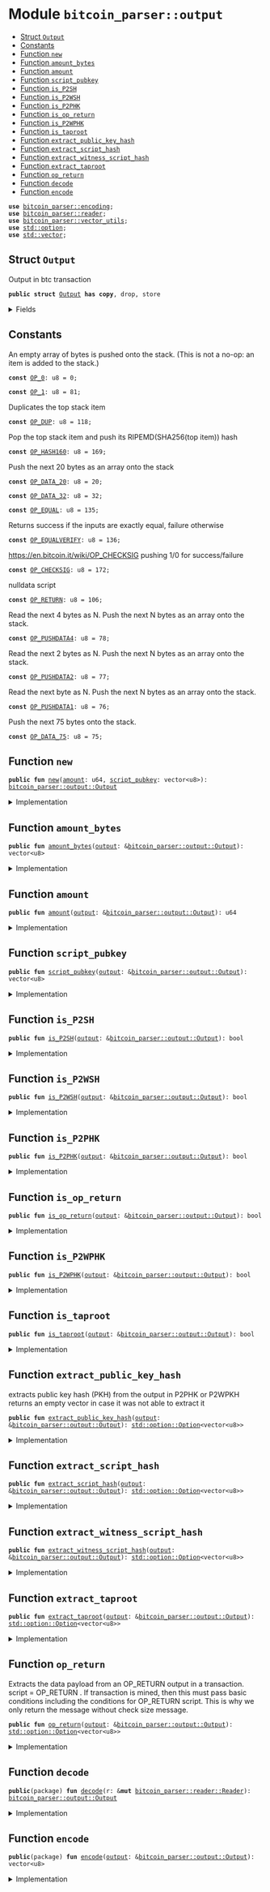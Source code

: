 
<a name="bitcoin_parser_output"></a>

# Module `bitcoin_parser::output`

-  [Struct `Output`](#bitcoin_parser_output_Output)
-  [Constants](#@Constants_0)
-  [Function `new`](#bitcoin_parser_output_new)
-  [Function `amount_bytes`](#bitcoin_parser_output_amount_bytes)
-  [Function `amount`](#bitcoin_parser_output_amount)
-  [Function `script_pubkey`](#bitcoin_parser_output_script_pubkey)
-  [Function `is_P2SH`](#bitcoin_parser_output_is_P2SH)
-  [Function `is_P2WSH`](#bitcoin_parser_output_is_P2WSH)
-  [Function `is_P2PHK`](#bitcoin_parser_output_is_P2PHK)
-  [Function `is_op_return`](#bitcoin_parser_output_is_op_return)
-  [Function `is_P2WPHK`](#bitcoin_parser_output_is_P2WPHK)
-  [Function `is_taproot`](#bitcoin_parser_output_is_taproot)
-  [Function `extract_public_key_hash`](#bitcoin_parser_output_extract_public_key_hash)
-  [Function `extract_script_hash`](#bitcoin_parser_output_extract_script_hash)
-  [Function `extract_witness_script_hash`](#bitcoin_parser_output_extract_witness_script_hash)
-  [Function `extract_taproot`](#bitcoin_parser_output_extract_taproot)
-  [Function `op_return`](#bitcoin_parser_output_op_return)
-  [Function `decode`](#bitcoin_parser_output_decode)
-  [Function `encode`](#bitcoin_parser_output_encode)

<pre><code><b>use</b> <a href="../bitcoin_parser/encoding.md#bitcoin_parser_encoding">bitcoin_parser::encoding</a>;
<b>use</b> <a href="../bitcoin_parser/reader.md#bitcoin_parser_reader">bitcoin_parser::reader</a>;
<b>use</b> <a href="../bitcoin_parser/vector_utils.md#bitcoin_parser_vector_utils">bitcoin_parser::vector_utils</a>;
<b>use</b> <a href="../dependencies/std/option.md#std_option">std::option</a>;
<b>use</b> <a href="../dependencies/std/vector.md#std_vector">std::vector</a>;
</code></pre>

<a name="bitcoin_parser_output_Output"></a>

## Struct `Output`

Output in btc transaction

<pre><code><b>public</b> <b>struct</b> <a href="../bitcoin_parser/output.md#bitcoin_parser_output_Output">Output</a> <b>has</b> <b>copy</b>, drop, store
</code></pre>

<details>
<summary>Fields</summary>

<dl>
<dt>
<code><a href="../bitcoin_parser/output.md#bitcoin_parser_output_amount">amount</a>: u64</code>
</dt>
<dd>
</dd>
<dt>
<code><a href="../bitcoin_parser/output.md#bitcoin_parser_output_amount_bytes">amount_bytes</a>: vector&lt;u8&gt;</code>
</dt>
<dd>
</dd>
<dt>
<code><a href="../bitcoin_parser/output.md#bitcoin_parser_output_script_pubkey">script_pubkey</a>: vector&lt;u8&gt;</code>
</dt>
<dd>
</dd>
</dl>

</details>

<a name="@Constants_0"></a>

## Constants

<a name="bitcoin_parser_output_OP_0"></a>

An empty array of bytes is pushed onto the stack. (This is not a no-op: an item is added to the stack.)

<pre><code><b>const</b> <a href="../bitcoin_parser/output.md#bitcoin_parser_output_OP_0">OP_0</a>: u8 = 0;
</code></pre>

<a name="bitcoin_parser_output_OP_1"></a>

<pre><code><b>const</b> <a href="../bitcoin_parser/output.md#bitcoin_parser_output_OP_1">OP_1</a>: u8 = 81;
</code></pre>

<a name="bitcoin_parser_output_OP_DUP"></a>

Duplicates the top stack item

<pre><code><b>const</b> <a href="../bitcoin_parser/output.md#bitcoin_parser_output_OP_DUP">OP_DUP</a>: u8 = 118;
</code></pre>

<a name="bitcoin_parser_output_OP_HASH160"></a>

Pop the top stack item and push its RIPEMD(SHA256(top item)) hash

<pre><code><b>const</b> <a href="../bitcoin_parser/output.md#bitcoin_parser_output_OP_HASH160">OP_HASH160</a>: u8 = 169;
</code></pre>

<a name="bitcoin_parser_output_OP_DATA_20"></a>

Push the next 20 bytes as an array onto the stack

<pre><code><b>const</b> <a href="../bitcoin_parser/output.md#bitcoin_parser_output_OP_DATA_20">OP_DATA_20</a>: u8 = 20;
</code></pre>

<a name="bitcoin_parser_output_OP_DATA_32"></a>

<pre><code><b>const</b> <a href="../bitcoin_parser/output.md#bitcoin_parser_output_OP_DATA_32">OP_DATA_32</a>: u8 = 32;
</code></pre>

<a name="bitcoin_parser_output_OP_EQUAL"></a>

<pre><code><b>const</b> <a href="../bitcoin_parser/output.md#bitcoin_parser_output_OP_EQUAL">OP_EQUAL</a>: u8 = 135;
</code></pre>

<a name="bitcoin_parser_output_OP_EQUALVERIFY"></a>

Returns success if the inputs are exactly equal, failure otherwise

<pre><code><b>const</b> <a href="../bitcoin_parser/output.md#bitcoin_parser_output_OP_EQUALVERIFY">OP_EQUALVERIFY</a>: u8 = 136;
</code></pre>

<a name="bitcoin_parser_output_OP_CHECKSIG"></a>

<https://en.bitcoin.it/wiki/OP_CHECKSIG> pushing 1/0 for success/failure

<pre><code><b>const</b> <a href="../bitcoin_parser/output.md#bitcoin_parser_output_OP_CHECKSIG">OP_CHECKSIG</a>: u8 = 172;
</code></pre>

<a name="bitcoin_parser_output_OP_RETURN"></a>

nulldata script

<pre><code><b>const</b> <a href="../bitcoin_parser/output.md#bitcoin_parser_output_OP_RETURN">OP_RETURN</a>: u8 = 106;
</code></pre>

<a name="bitcoin_parser_output_OP_PUSHDATA4"></a>

Read the next 4 bytes as N. Push the next N bytes as an array onto the stack.

<pre><code><b>const</b> <a href="../bitcoin_parser/output.md#bitcoin_parser_output_OP_PUSHDATA4">OP_PUSHDATA4</a>: u8 = 78;
</code></pre>

<a name="bitcoin_parser_output_OP_PUSHDATA2"></a>

Read the next 2 bytes as N. Push the next N bytes as an array onto the stack.

<pre><code><b>const</b> <a href="../bitcoin_parser/output.md#bitcoin_parser_output_OP_PUSHDATA2">OP_PUSHDATA2</a>: u8 = 77;
</code></pre>

<a name="bitcoin_parser_output_OP_PUSHDATA1"></a>

Read the next byte as N. Push the next N bytes as an array onto the stack.

<pre><code><b>const</b> <a href="../bitcoin_parser/output.md#bitcoin_parser_output_OP_PUSHDATA1">OP_PUSHDATA1</a>: u8 = 76;
</code></pre>

<a name="bitcoin_parser_output_OP_DATA_75"></a>

Push the next 75 bytes onto the stack.

<pre><code><b>const</b> <a href="../bitcoin_parser/output.md#bitcoin_parser_output_OP_DATA_75">OP_DATA_75</a>: u8 = 75;
</code></pre>

<a name="bitcoin_parser_output_new"></a>

## Function `new`

<pre><code><b>public</b> <b>fun</b> <a href="../bitcoin_parser/output.md#bitcoin_parser_output_new">new</a>(<a href="../bitcoin_parser/output.md#bitcoin_parser_output_amount">amount</a>: u64, <a href="../bitcoin_parser/output.md#bitcoin_parser_output_script_pubkey">script_pubkey</a>: vector&lt;u8&gt;): <a href="../bitcoin_parser/output.md#bitcoin_parser_output_Output">bitcoin_parser::output::Output</a>
</code></pre>

<details>
<summary>Implementation</summary>

<pre><code><b>public</b> <b>fun</b> <a href="../bitcoin_parser/output.md#bitcoin_parser_output_new">new</a>(<a href="../bitcoin_parser/output.md#bitcoin_parser_output_amount">amount</a>: u64, <a href="../bitcoin_parser/output.md#bitcoin_parser_output_script_pubkey">script_pubkey</a>: vector&lt;u8&gt;): <a href="../bitcoin_parser/output.md#bitcoin_parser_output_Output">Output</a> {
    <a href="../bitcoin_parser/output.md#bitcoin_parser_output_Output">Output</a> {
        <a href="../bitcoin_parser/output.md#bitcoin_parser_output_amount">amount</a>,
        <a href="../bitcoin_parser/output.md#bitcoin_parser_output_amount_bytes">amount_bytes</a>: u64_to_le_bytes(<a href="../bitcoin_parser/output.md#bitcoin_parser_output_amount">amount</a>),
        <a href="../bitcoin_parser/output.md#bitcoin_parser_output_script_pubkey">script_pubkey</a>,
    }
}
</code></pre>

</details>

<a name="bitcoin_parser_output_amount_bytes"></a>

## Function `amount_bytes`

<pre><code><b>public</b> <b>fun</b> <a href="../bitcoin_parser/output.md#bitcoin_parser_output_amount_bytes">amount_bytes</a>(<a href="../bitcoin_parser/output.md#bitcoin_parser_output">output</a>: &<a href="../bitcoin_parser/output.md#bitcoin_parser_output_Output">bitcoin_parser::output::Output</a>): vector&lt;u8&gt;
</code></pre>

<details>
<summary>Implementation</summary>

<pre><code><b>public</b> <b>fun</b> <a href="../bitcoin_parser/output.md#bitcoin_parser_output_amount_bytes">amount_bytes</a>(<a href="../bitcoin_parser/output.md#bitcoin_parser_output">output</a>: &<a href="../bitcoin_parser/output.md#bitcoin_parser_output_Output">Output</a>): vector&lt;u8&gt; {
    <a href="../bitcoin_parser/output.md#bitcoin_parser_output">output</a>.<a href="../bitcoin_parser/output.md#bitcoin_parser_output_amount_bytes">amount_bytes</a>
}
</code></pre>

</details>

<a name="bitcoin_parser_output_amount"></a>

## Function `amount`

<pre><code><b>public</b> <b>fun</b> <a href="../bitcoin_parser/output.md#bitcoin_parser_output_amount">amount</a>(<a href="../bitcoin_parser/output.md#bitcoin_parser_output">output</a>: &<a href="../bitcoin_parser/output.md#bitcoin_parser_output_Output">bitcoin_parser::output::Output</a>): u64
</code></pre>

<details>
<summary>Implementation</summary>

<pre><code><b>public</b> <b>fun</b> <a href="../bitcoin_parser/output.md#bitcoin_parser_output_amount">amount</a>(<a href="../bitcoin_parser/output.md#bitcoin_parser_output">output</a>: &<a href="../bitcoin_parser/output.md#bitcoin_parser_output_Output">Output</a>): u64 {
    <a href="../bitcoin_parser/output.md#bitcoin_parser_output">output</a>.<a href="../bitcoin_parser/output.md#bitcoin_parser_output_amount">amount</a>
}
</code></pre>

</details>

<a name="bitcoin_parser_output_script_pubkey"></a>

## Function `script_pubkey`

<pre><code><b>public</b> <b>fun</b> <a href="../bitcoin_parser/output.md#bitcoin_parser_output_script_pubkey">script_pubkey</a>(<a href="../bitcoin_parser/output.md#bitcoin_parser_output">output</a>: &<a href="../bitcoin_parser/output.md#bitcoin_parser_output_Output">bitcoin_parser::output::Output</a>): vector&lt;u8&gt;
</code></pre>

<details>
<summary>Implementation</summary>

<pre><code><b>public</b> <b>fun</b> <a href="../bitcoin_parser/output.md#bitcoin_parser_output_script_pubkey">script_pubkey</a>(<a href="../bitcoin_parser/output.md#bitcoin_parser_output">output</a>: &<a href="../bitcoin_parser/output.md#bitcoin_parser_output_Output">Output</a>): vector&lt;u8&gt; {
    <a href="../bitcoin_parser/output.md#bitcoin_parser_output">output</a>.<a href="../bitcoin_parser/output.md#bitcoin_parser_output_script_pubkey">script_pubkey</a>
}
</code></pre>

</details>

<a name="bitcoin_parser_output_is_P2SH"></a>

## Function `is_P2SH`

<pre><code><b>public</b> <b>fun</b> <a href="../bitcoin_parser/output.md#bitcoin_parser_output_is_P2SH">is_P2SH</a>(<a href="../bitcoin_parser/output.md#bitcoin_parser_output">output</a>: &<a href="../bitcoin_parser/output.md#bitcoin_parser_output_Output">bitcoin_parser::output::Output</a>): bool
</code></pre>

<details>
<summary>Implementation</summary>

<pre><code><b>public</b> <b>fun</b> <a href="../bitcoin_parser/output.md#bitcoin_parser_output_is_P2SH">is_P2SH</a>(<a href="../bitcoin_parser/output.md#bitcoin_parser_output">output</a>: &<a href="../bitcoin_parser/output.md#bitcoin_parser_output_Output">Output</a>): bool {
    <b>let</b> script = <a href="../bitcoin_parser/output.md#bitcoin_parser_output">output</a>.<a href="../bitcoin_parser/output.md#bitcoin_parser_output_script_pubkey">script_pubkey</a>();
    script.length() == 23 &&
 script[0] == <a href="../bitcoin_parser/output.md#bitcoin_parser_output_OP_HASH160">OP_HASH160</a> &&
 script[1] == <a href="../bitcoin_parser/output.md#bitcoin_parser_output_OP_DATA_20">OP_DATA_20</a> &&
 script[22] == <a href="../bitcoin_parser/output.md#bitcoin_parser_output_OP_EQUAL">OP_EQUAL</a>
}
</code></pre>

</details>

<a name="bitcoin_parser_output_is_P2WSH"></a>

## Function `is_P2WSH`

<pre><code><b>public</b> <b>fun</b> <a href="../bitcoin_parser/output.md#bitcoin_parser_output_is_P2WSH">is_P2WSH</a>(<a href="../bitcoin_parser/output.md#bitcoin_parser_output">output</a>: &<a href="../bitcoin_parser/output.md#bitcoin_parser_output_Output">bitcoin_parser::output::Output</a>): bool
</code></pre>

<details>
<summary>Implementation</summary>

<pre><code><b>public</b> <b>fun</b> <a href="../bitcoin_parser/output.md#bitcoin_parser_output_is_P2WSH">is_P2WSH</a>(<a href="../bitcoin_parser/output.md#bitcoin_parser_output">output</a>: &<a href="../bitcoin_parser/output.md#bitcoin_parser_output_Output">Output</a>): bool {
    <b>let</b> script = <a href="../bitcoin_parser/output.md#bitcoin_parser_output">output</a>.<a href="../bitcoin_parser/output.md#bitcoin_parser_output_script_pubkey">script_pubkey</a>();
    script.length() == 34 &&
 script[0] == <a href="../bitcoin_parser/output.md#bitcoin_parser_output_OP_0">OP_0</a> &&
 script[1] == <a href="../bitcoin_parser/output.md#bitcoin_parser_output_OP_DATA_32">OP_DATA_32</a>
}
</code></pre>

</details>

<a name="bitcoin_parser_output_is_P2PHK"></a>

## Function `is_P2PHK`

<pre><code><b>public</b> <b>fun</b> <a href="../bitcoin_parser/output.md#bitcoin_parser_output_is_P2PHK">is_P2PHK</a>(<a href="../bitcoin_parser/output.md#bitcoin_parser_output">output</a>: &<a href="../bitcoin_parser/output.md#bitcoin_parser_output_Output">bitcoin_parser::output::Output</a>): bool
</code></pre>

<details>
<summary>Implementation</summary>

<pre><code><b>public</b> <b>fun</b> <a href="../bitcoin_parser/output.md#bitcoin_parser_output_is_P2PHK">is_P2PHK</a>(<a href="../bitcoin_parser/output.md#bitcoin_parser_output">output</a>: &<a href="../bitcoin_parser/output.md#bitcoin_parser_output_Output">Output</a>): bool {
    <b>let</b> script = <a href="../bitcoin_parser/output.md#bitcoin_parser_output">output</a>.<a href="../bitcoin_parser/output.md#bitcoin_parser_output_script_pubkey">script_pubkey</a>();
    script.length() == 25 &&
  script[0] == <a href="../bitcoin_parser/output.md#bitcoin_parser_output_OP_DUP">OP_DUP</a> &&
  script[1] == <a href="../bitcoin_parser/output.md#bitcoin_parser_output_OP_HASH160">OP_HASH160</a> &&
  script[2] == <a href="../bitcoin_parser/output.md#bitcoin_parser_output_OP_DATA_20">OP_DATA_20</a> &&
  script[23] == <a href="../bitcoin_parser/output.md#bitcoin_parser_output_OP_EQUALVERIFY">OP_EQUALVERIFY</a> &&
  script[24] == <a href="../bitcoin_parser/output.md#bitcoin_parser_output_OP_CHECKSIG">OP_CHECKSIG</a>
}
</code></pre>

</details>

<a name="bitcoin_parser_output_is_op_return"></a>

## Function `is_op_return`

<pre><code><b>public</b> <b>fun</b> <a href="../bitcoin_parser/output.md#bitcoin_parser_output_is_op_return">is_op_return</a>(<a href="../bitcoin_parser/output.md#bitcoin_parser_output">output</a>: &<a href="../bitcoin_parser/output.md#bitcoin_parser_output_Output">bitcoin_parser::output::Output</a>): bool
</code></pre>

<details>
<summary>Implementation</summary>

<pre><code><b>public</b> <b>fun</b> <a href="../bitcoin_parser/output.md#bitcoin_parser_output_is_op_return">is_op_return</a>(<a href="../bitcoin_parser/output.md#bitcoin_parser_output">output</a>: &<a href="../bitcoin_parser/output.md#bitcoin_parser_output_Output">Output</a>): bool {
    <b>let</b> script = <a href="../bitcoin_parser/output.md#bitcoin_parser_output">output</a>.<a href="../bitcoin_parser/output.md#bitcoin_parser_output_script_pubkey">script_pubkey</a>;
    script.length() &gt; 0 && script[0] == <a href="../bitcoin_parser/output.md#bitcoin_parser_output_OP_RETURN">OP_RETURN</a>
}
</code></pre>

</details>

<a name="bitcoin_parser_output_is_P2WPHK"></a>

## Function `is_P2WPHK`

<pre><code><b>public</b> <b>fun</b> <a href="../bitcoin_parser/output.md#bitcoin_parser_output_is_P2WPHK">is_P2WPHK</a>(<a href="../bitcoin_parser/output.md#bitcoin_parser_output">output</a>: &<a href="../bitcoin_parser/output.md#bitcoin_parser_output_Output">bitcoin_parser::output::Output</a>): bool
</code></pre>

<details>
<summary>Implementation</summary>

<pre><code><b>public</b> <b>fun</b> <a href="../bitcoin_parser/output.md#bitcoin_parser_output_is_P2WPHK">is_P2WPHK</a>(<a href="../bitcoin_parser/output.md#bitcoin_parser_output">output</a>: &<a href="../bitcoin_parser/output.md#bitcoin_parser_output_Output">Output</a>): bool {
    <b>let</b> script = <a href="../bitcoin_parser/output.md#bitcoin_parser_output">output</a>.<a href="../bitcoin_parser/output.md#bitcoin_parser_output_script_pubkey">script_pubkey</a>;
    script.length() == 22 &&
        script[0] == <a href="../bitcoin_parser/output.md#bitcoin_parser_output_OP_0">OP_0</a> &&
        script[1] == <a href="../bitcoin_parser/output.md#bitcoin_parser_output_OP_DATA_20">OP_DATA_20</a>
}
</code></pre>

</details>

<a name="bitcoin_parser_output_is_taproot"></a>

## Function `is_taproot`

<pre><code><b>public</b> <b>fun</b> <a href="../bitcoin_parser/output.md#bitcoin_parser_output_is_taproot">is_taproot</a>(<a href="../bitcoin_parser/output.md#bitcoin_parser_output">output</a>: &<a href="../bitcoin_parser/output.md#bitcoin_parser_output_Output">bitcoin_parser::output::Output</a>): bool
</code></pre>

<details>
<summary>Implementation</summary>

<pre><code><b>public</b> <b>fun</b> <a href="../bitcoin_parser/output.md#bitcoin_parser_output_is_taproot">is_taproot</a>(<a href="../bitcoin_parser/output.md#bitcoin_parser_output">output</a>: &<a href="../bitcoin_parser/output.md#bitcoin_parser_output_Output">Output</a>): bool {
    <b>let</b> script = <a href="../bitcoin_parser/output.md#bitcoin_parser_output">output</a>.<a href="../bitcoin_parser/output.md#bitcoin_parser_output_script_pubkey">script_pubkey</a>;
    script.length() == 34 &&
 script[0] == <a href="../bitcoin_parser/output.md#bitcoin_parser_output_OP_1">OP_1</a> &&
 script[1] == <a href="../bitcoin_parser/output.md#bitcoin_parser_output_OP_DATA_32">OP_DATA_32</a>
}
</code></pre>

</details>

<a name="bitcoin_parser_output_extract_public_key_hash"></a>

## Function `extract_public_key_hash`

extracts public key hash (PKH) from the output in P2PHK or P2WPKH
returns an empty vector in case it was not able to extract it

<pre><code><b>public</b> <b>fun</b> <a href="../bitcoin_parser/output.md#bitcoin_parser_output_extract_public_key_hash">extract_public_key_hash</a>(<a href="../bitcoin_parser/output.md#bitcoin_parser_output">output</a>: &<a href="../bitcoin_parser/output.md#bitcoin_parser_output_Output">bitcoin_parser::output::Output</a>): <a href="../dependencies/std/option.md#std_option_Option">std::option::Option</a>&lt;vector&lt;u8&gt;&gt;
</code></pre>

<details>
<summary>Implementation</summary>

<pre><code><b>public</b> <b>fun</b> <a href="../bitcoin_parser/output.md#bitcoin_parser_output_extract_public_key_hash">extract_public_key_hash</a>(<a href="../bitcoin_parser/output.md#bitcoin_parser_output">output</a>: &<a href="../bitcoin_parser/output.md#bitcoin_parser_output_Output">Output</a>): Option&lt;vector&lt;u8&gt;&gt; {
    <b>let</b> script = <a href="../bitcoin_parser/output.md#bitcoin_parser_output">output</a>.<a href="../bitcoin_parser/output.md#bitcoin_parser_output_script_pubkey">script_pubkey</a>;
    <b>if</b> (<a href="../bitcoin_parser/output.md#bitcoin_parser_output">output</a>.<a href="../bitcoin_parser/output.md#bitcoin_parser_output_is_P2PHK">is_P2PHK</a>()) {
        <b>return</b> option::some(vector_slice(&script, 3, 23))
    } <b>else</b> <b>if</b> (<a href="../bitcoin_parser/output.md#bitcoin_parser_output">output</a>.<a href="../bitcoin_parser/output.md#bitcoin_parser_output_is_P2WPHK">is_P2WPHK</a>()) {
        <b>return</b> option::some(vector_slice(&script, 2, 22))
    };
    option::none()
}
</code></pre>

</details>

<a name="bitcoin_parser_output_extract_script_hash"></a>

## Function `extract_script_hash`

<pre><code><b>public</b> <b>fun</b> <a href="../bitcoin_parser/output.md#bitcoin_parser_output_extract_script_hash">extract_script_hash</a>(<a href="../bitcoin_parser/output.md#bitcoin_parser_output">output</a>: &<a href="../bitcoin_parser/output.md#bitcoin_parser_output_Output">bitcoin_parser::output::Output</a>): <a href="../dependencies/std/option.md#std_option_Option">std::option::Option</a>&lt;vector&lt;u8&gt;&gt;
</code></pre>

<details>
<summary>Implementation</summary>

<pre><code><b>public</b> <b>fun</b> <a href="../bitcoin_parser/output.md#bitcoin_parser_output_extract_script_hash">extract_script_hash</a>(<a href="../bitcoin_parser/output.md#bitcoin_parser_output">output</a>: &<a href="../bitcoin_parser/output.md#bitcoin_parser_output_Output">Output</a>): Option&lt;vector&lt;u8&gt;&gt; {
    <b>let</b> script = <a href="../bitcoin_parser/output.md#bitcoin_parser_output">output</a>.<a href="../bitcoin_parser/output.md#bitcoin_parser_output_script_pubkey">script_pubkey</a>;
    <b>if</b> (<a href="../bitcoin_parser/output.md#bitcoin_parser_output">output</a>.<a href="../bitcoin_parser/output.md#bitcoin_parser_output_is_P2SH">is_P2SH</a>()) {
        option::some(vector_slice(&script, 2, 22))
    } <b>else</b> {
        option::none()
    }
}
</code></pre>

</details>

<a name="bitcoin_parser_output_extract_witness_script_hash"></a>

## Function `extract_witness_script_hash`

<pre><code><b>public</b> <b>fun</b> <a href="../bitcoin_parser/output.md#bitcoin_parser_output_extract_witness_script_hash">extract_witness_script_hash</a>(<a href="../bitcoin_parser/output.md#bitcoin_parser_output">output</a>: &<a href="../bitcoin_parser/output.md#bitcoin_parser_output_Output">bitcoin_parser::output::Output</a>): <a href="../dependencies/std/option.md#std_option_Option">std::option::Option</a>&lt;vector&lt;u8&gt;&gt;
</code></pre>

<details>
<summary>Implementation</summary>

<pre><code><b>public</b> <b>fun</b> <a href="../bitcoin_parser/output.md#bitcoin_parser_output_extract_witness_script_hash">extract_witness_script_hash</a>(<a href="../bitcoin_parser/output.md#bitcoin_parser_output">output</a>: &<a href="../bitcoin_parser/output.md#bitcoin_parser_output_Output">Output</a>): Option&lt;vector&lt;u8&gt;&gt; {
    <b>let</b> script = <a href="../bitcoin_parser/output.md#bitcoin_parser_output">output</a>.<a href="../bitcoin_parser/output.md#bitcoin_parser_output_script_pubkey">script_pubkey</a>;
    <b>if</b> (<a href="../bitcoin_parser/output.md#bitcoin_parser_output">output</a>.<a href="../bitcoin_parser/output.md#bitcoin_parser_output_is_P2WSH">is_P2WSH</a>()) {
        option::some(vector_slice(&script, 2, 34))
    } <b>else</b> {
        option::none()
    }
}
</code></pre>

</details>

<a name="bitcoin_parser_output_extract_taproot"></a>

## Function `extract_taproot`

<pre><code><b>public</b> <b>fun</b> <a href="../bitcoin_parser/output.md#bitcoin_parser_output_extract_taproot">extract_taproot</a>(<a href="../bitcoin_parser/output.md#bitcoin_parser_output">output</a>: &<a href="../bitcoin_parser/output.md#bitcoin_parser_output_Output">bitcoin_parser::output::Output</a>): <a href="../dependencies/std/option.md#std_option_Option">std::option::Option</a>&lt;vector&lt;u8&gt;&gt;
</code></pre>

<details>
<summary>Implementation</summary>

<pre><code><b>public</b> <b>fun</b> <a href="../bitcoin_parser/output.md#bitcoin_parser_output_extract_taproot">extract_taproot</a>(<a href="../bitcoin_parser/output.md#bitcoin_parser_output">output</a>: &<a href="../bitcoin_parser/output.md#bitcoin_parser_output_Output">Output</a>): Option&lt;vector&lt;u8&gt;&gt; {
    <b>let</b> script = <a href="../bitcoin_parser/output.md#bitcoin_parser_output">output</a>.<a href="../bitcoin_parser/output.md#bitcoin_parser_output_script_pubkey">script_pubkey</a>;
    <b>if</b> (<a href="../bitcoin_parser/output.md#bitcoin_parser_output">output</a>.<a href="../bitcoin_parser/output.md#bitcoin_parser_output_is_taproot">is_taproot</a>()) {
        option::some(vector_slice(&script, 2, 34))
    } <b>else</b> {
        option::none()
    }
}
</code></pre>

</details>

<a name="bitcoin_parser_output_op_return"></a>

## Function `op_return`

Extracts the data payload from an OP_RETURN output in a transaction.
script = OP_RETURN <data>.
If transaction is mined, then this must pass basic conditions
including the conditions for OP_RETURN script.
This is why we only return the message without check size message.

<pre><code><b>public</b> <b>fun</b> <a href="../bitcoin_parser/output.md#bitcoin_parser_output_op_return">op_return</a>(<a href="../bitcoin_parser/output.md#bitcoin_parser_output">output</a>: &<a href="../bitcoin_parser/output.md#bitcoin_parser_output_Output">bitcoin_parser::output::Output</a>): <a href="../dependencies/std/option.md#std_option_Option">std::option::Option</a>&lt;vector&lt;u8&gt;&gt;
</code></pre>

<details>
<summary>Implementation</summary>

<pre><code><b>public</b> <b>fun</b> <a href="../bitcoin_parser/output.md#bitcoin_parser_output_op_return">op_return</a>(<a href="../bitcoin_parser/output.md#bitcoin_parser_output">output</a>: &<a href="../bitcoin_parser/output.md#bitcoin_parser_output_Output">Output</a>): Option&lt;vector&lt;u8&gt;&gt; {
    <b>let</b> script = <a href="../bitcoin_parser/output.md#bitcoin_parser_output">output</a>.<a href="../bitcoin_parser/output.md#bitcoin_parser_output_script_pubkey">script_pubkey</a>;
    <b>if</b> (script.length() == 1) {
        <b>return</b> option::none()
    };
    // TODO: better document here. maybe <b>use</b> some ascii chart
    <b>if</b> (script[1] &lt;= <a href="../bitcoin_parser/output.md#bitcoin_parser_output_OP_DATA_75">OP_DATA_75</a>) {
        // script = <a href="../bitcoin_parser/output.md#bitcoin_parser_output_OP_RETURN">OP_RETURN</a> OP_DATA_&lt;len&gt; DATA
        //          |      2 bytes         |  the rest |
        <b>return</b> option::some(vector_slice(&script, 2, script.length()))
    };
    <b>if</b> (script[1] == <a href="../bitcoin_parser/output.md#bitcoin_parser_output_OP_PUSHDATA1">OP_PUSHDATA1</a>) {
        // script = <a href="../bitcoin_parser/output.md#bitcoin_parser_output_OP_RETURN">OP_RETURN</a> <a href="../bitcoin_parser/output.md#bitcoin_parser_output_OP_PUSHDATA1">OP_PUSHDATA1</a> &lt;1 bytes&gt;    DATA
        //          |      4 bytes                  |  the rest |
        <b>return</b> option::some(vector_slice(&script, 3, script.length()))
    };
    <b>if</b> (script[1] == <a href="../bitcoin_parser/output.md#bitcoin_parser_output_OP_PUSHDATA2">OP_PUSHDATA2</a>) {
        // script = <a href="../bitcoin_parser/output.md#bitcoin_parser_output_OP_RETURN">OP_RETURN</a> <a href="../bitcoin_parser/output.md#bitcoin_parser_output_OP_PUSHDATA2">OP_PUSHDATA2</a> &lt;2 bytes&gt;   DATA
        //          |      4 bytes                  |  the rest |
        <b>return</b> option::some(vector_slice(&script, 4, script.length()))
    };
    // script = <a href="../bitcoin_parser/output.md#bitcoin_parser_output_OP_RETURN">OP_RETURN</a> <a href="../bitcoin_parser/output.md#bitcoin_parser_output_OP_PUSHDATA4">OP_PUSHDATA4</a> &lt;4-bytes&gt; DATA
    //          |      6 bytes                  |  the rest |
    option::some(vector_slice(&script, 6, script.length()))
}
</code></pre>

</details>

<a name="bitcoin_parser_output_decode"></a>

## Function `decode`

<pre><code><b>public</b>(package) <b>fun</b> <a href="../bitcoin_parser/output.md#bitcoin_parser_output_decode">decode</a>(r: &<b>mut</b> <a href="../bitcoin_parser/reader.md#bitcoin_parser_reader_Reader">bitcoin_parser::reader::Reader</a>): <a href="../bitcoin_parser/output.md#bitcoin_parser_output_Output">bitcoin_parser::output::Output</a>
</code></pre>

<details>
<summary>Implementation</summary>

<pre><code><b>public</b>(package) <b>fun</b> <a href="../bitcoin_parser/output.md#bitcoin_parser_output_decode">decode</a>(r: &<b>mut</b> Reader): <a href="../bitcoin_parser/output.md#bitcoin_parser_output_Output">Output</a> {
    <b>let</b> <a href="../bitcoin_parser/output.md#bitcoin_parser_output_amount_bytes">amount_bytes</a> = r.read(8);
    <b>let</b> script_pubkey_size = r.read_compact_size();
    <b>let</b> <a href="../bitcoin_parser/output.md#bitcoin_parser_output_script_pubkey">script_pubkey</a> = r.read(script_pubkey_size);
    <a href="../bitcoin_parser/output.md#bitcoin_parser_output_Output">Output</a> {
        <a href="../bitcoin_parser/output.md#bitcoin_parser_output_amount">amount</a>: le_bytes_to_u64(<a href="../bitcoin_parser/output.md#bitcoin_parser_output_amount_bytes">amount_bytes</a>),
        <a href="../bitcoin_parser/output.md#bitcoin_parser_output_amount_bytes">amount_bytes</a>,
        <a href="../bitcoin_parser/output.md#bitcoin_parser_output_script_pubkey">script_pubkey</a>,
    }
}
</code></pre>

</details>

<a name="bitcoin_parser_output_encode"></a>

## Function `encode`

<pre><code><b>public</b>(package) <b>fun</b> <a href="../bitcoin_parser/output.md#bitcoin_parser_output_encode">encode</a>(<a href="../bitcoin_parser/output.md#bitcoin_parser_output">output</a>: &<a href="../bitcoin_parser/output.md#bitcoin_parser_output_Output">bitcoin_parser::output::Output</a>): vector&lt;u8&gt;
</code></pre>

<details>
<summary>Implementation</summary>

<pre><code><b>public</b>(package) <b>fun</b> <a href="../bitcoin_parser/output.md#bitcoin_parser_output_encode">encode</a>(<a href="../bitcoin_parser/output.md#bitcoin_parser_output">output</a>: &<a href="../bitcoin_parser/output.md#bitcoin_parser_output_Output">Output</a>): vector&lt;u8&gt; {
    <b>let</b> <b>mut</b> raw_output = vector[];
    raw_output.append(<a href="../bitcoin_parser/output.md#bitcoin_parser_output">output</a>.<a href="../bitcoin_parser/output.md#bitcoin_parser_output_amount_bytes">amount_bytes</a>);
    raw_output.append(u64_to_varint_bytes(<a href="../bitcoin_parser/output.md#bitcoin_parser_output">output</a>.<a href="../bitcoin_parser/output.md#bitcoin_parser_output_script_pubkey">script_pubkey</a>.length()));
    raw_output.append(<a href="../bitcoin_parser/output.md#bitcoin_parser_output">output</a>.<a href="../bitcoin_parser/output.md#bitcoin_parser_output_script_pubkey">script_pubkey</a>);
    raw_output
}
</code></pre>

</details>
